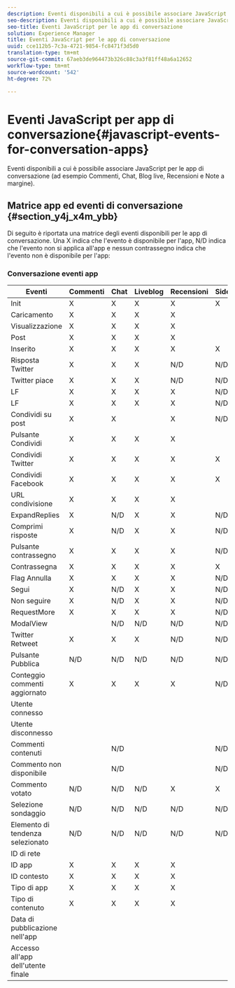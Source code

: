 ```yaml
---
description: Eventi disponibili a cui è possibile associare JavaScript per le app di conversazione (ad esempio Commenti, Chat, Blog live, Recensioni e Note a margine).
seo-description: Eventi disponibili a cui è possibile associare JavaScript per le app di conversazione (ad esempio Commenti, Chat, Blog live, Recensioni e Note a margine).
seo-title: Eventi JavaScript per le app di conversazione
solution: Experience Manager
title: Eventi JavaScript per le app di conversazione
uuid: cce112b5-7c3a-4721-9854-fc8471f3d5d0
translation-type: tm+mt
source-git-commit: 67aeb3de964473b326c88c3a3f81ff48a6a12652
workflow-type: tm+mt
source-wordcount: '542'
ht-degree: 72%

---
```



# Eventi JavaScript per app di conversazione{#javascript-events-for-conversation-apps}

Eventi disponibili a cui è possibile associare JavaScript per le app di conversazione (ad esempio Commenti, Chat, Blog live, Recensioni e Note a margine).

## Matrice app ed eventi di conversazione {#section_y4j_x4m_ybb}

Di seguito è riportata una matrice degli eventi disponibili per le app di conversazione. Una X indica che l&#39;evento è disponibile per l&#39;app, N/D indica che l&#39;evento non si applica all&#39;app e nessun contrassegno indica che l&#39;evento non è disponibile per l&#39;app:

### Conversazione eventi app

| Eventi | Commenti | Chat | Liveblog | Recensioni | Sidenotes | Sondaggi | Tendenza |
|---|---|---|---|---|---|---|---|
| Init | X | X | X | X | X |  |  |
| Caricamento | X | X | X | X |  |  |  |
| Visualizzazione | X | X | X | X |  |  |  |
| Post | X | X | X | X |  | N/D | N/D |
| Inserito | X | X | X | X | X | N/D | N/D |
| Risposta Twitter | X | X | X | N/D | N/D | N/D | N/D |
| Twitter piace | X | X | X | N/D | N/D | N/D | N/D |
| LF | X | X | X | X | N/D | N/D | N/D |
| LF | X | X | X | X | N/D | N/D | N/D |
| Condividi su post | X | X |  | X | N/D | N/D | N/D |
| Pulsante Condividi | X | X | X | X |  | N/D | N/D |
| Condividi Twitter | X | X | X | X | X | N/D | N/D |
| Condividi Facebook | X | X | X | X | X | N/D | N/D |
| URL condivisione | X | X | X | X |  | N/D | N/D |
| ExpandReplies | X | N/D | X | X | N/D | N/D | N/D |
| Comprimi risposte | X | N/D | X | X | N/D | N/D | N/D |
| Pulsante contrassegno | X | X | X | X | N/D | N/D | N/D |
| Contrassegna | X | X | X | X | X | N/D | N/D |
| Flag Annulla | X | X | X | X | N/D | N/D | N/D |
| Segui | X | N/D | X | X | N/D | N/D | N/D |
| Non seguire | X | N/D | X | X | N/D | N/D | N/D |
| RequestMore | X | X | X | X | N/D | N/D | N/D |
| ModalView |  | N/D | N/D | N/D | N/D | N/D | N/D |
| Twitter Retweet | X | X | X | N/D | N/D | N/D | N/D |
| Pulsante Pubblica | N/D | N/D | N/D | N/D | N/D | N/D | N/D |
| Conteggio commenti aggiornato | X | X | X | X | N/D | N/D | N/D |
| Utente connesso |  |  |  |  |  | N/D | N/D |
| Utente disconnesso |  |  |  |  |  | N/D | N/D |
| Commenti contenuti |  | N/D |  |  | N/D | N/D | N/D |
| Commento non disponibile |  | N/D |  |  | N/D | N/D | N/D |
| Commento votato | N/D | N/D | N/D | X | X | N/D | N/D |
| Selezione sondaggio | N/D | N/D | N/D | N/D | N/D |  | N/D |
| Elemento di tendenza selezionato | N/D | N/D | N/D | N/D | N/D | N/D |  |
| ID di rete |  |  |  |  |  |  |  |
| ID app | X | X | X | X |  |  |  |
| ID contesto | X | X | X | X |  |  |  |
| Tipo di app | X | X | X | X |  |  |  |
| Tipo di contenuto | X | X | X | X |  |  |  |
| Data di pubblicazione nell&#39;app |  |  |  |  |  |  |  |
| Accesso all&#39;app dell&#39;utente finale |  |  |  |  |  |  |  |


